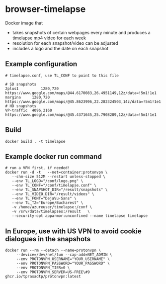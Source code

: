 # browser-timelapse
Docker image that
- takes snapshots of certain webpages every minute and produces a timelapse mp4 video for each week
- resolution for each snapshot/video can be adjusted
- includes a logo and the date on each snapshot

## Example configuration
```
# timelapse.conf, use TL_CONF to point to this file

# SD snapshots
2plus1          1280,720        https://www.google.com/maps/@44.6170083,26.4951149,12z/data=!5m1!1e1
margina		1280,720        https://www.google.com/maps/@45.8623996,22.282324503,14z/data=!5m1!1e1
# HD snapshots
VP-traffic	4096,2160       https://www.google.com/maps/@45.4371645,25.7908289,12z/data=!5m1!1e1
```

## Build
```docker build . -t timelapse``` 

## Example docker run command
```
# run a VPN first, if needed!
docker run -d -t   --net=container:protonvpn \
   --shm-size 512M --restart unless-stopped \
   --env TL_LOGO="/conf/logo.png" \
   --env TL_CONF="/conf/timelapse.conf" \
   --env TL_SNAPSHOT_DIR="/result/snapshots" \
   --env TL_VIDEO_DIR="/result/videos" \
   --env TL_FONT="DejaVu-Sans" \
   --env TL_TZ="Europe/Bucharest" \
   -v /home/azureuser/timelapse:/conf \
   -v /srv/data/timelapses:/result   \
   --security-opt apparmor:unconfined --name timelapse timelapse
```

## In Europe, use with US VPN to avoid cookie dialogues in the snapshots
```
docker run --rm --detach --name=protonvpn \
     --device=/dev/net/tun --cap-add=NET_ADMIN \
     --env PROTONVPN_USERNAME="YOUR_USERNAME" \
     --env PROTONVPN_PASSWORD="YOUR_PASSWORD" \
     --env PROTONVPN_TIER=0 \
     --env PROTONVPN_SERVER=US-FREE\#9 ghcr.io/tprasadtp/protonvpn:latest
```

